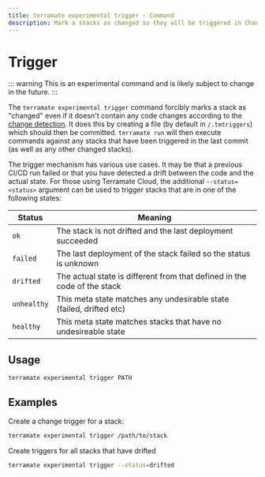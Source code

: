 ```yaml
---
title: terramate experimental trigger - Command
description: Mark a stacks as changed so they will be triggered in Change Detection by using the `terramate experimental trigger` command.
---
```


# Trigger

::: warning
This is an experimental command and is likely subject to change in the future.
:::

The `terramate experimental trigger` command forcibly marks a stack as "changed" even if it doesn't contain any code changes according to the
[change detection](../../../change-detection/index.md). It does this by creating a file (by default in `/.tmtriggers`)
which should then be committed. `terramate run` will then execute commands against any stacks that have been triggered
in the last commit (as well as any other changed stacks).

The trigger mechanism has various use cases. It may be that a previous CI/CD run failed or that you have detected a drift between the code and the actual state. For those using Terramate Cloud, the additional `--status=<status>` argument can be used to trigger stacks that are in one of the following states:

| Status      | Meaning                                                                  |
| ----------- | ------------------------------------------------------------------------ |
| `ok`        | The stack is not drifted and the last deployment succeeded               |
| `failed`    | The last deployment of the stack failed so the status is unknown         |
| `drifted`   | The actual state is different from that defined in the code of the stack |
| `unhealthy` | This meta state matches any undesirable state (failed, drifted etc)      |
| `healthy`   | This meta state matches stacks that have no undesireable state           |

## Usage

`terramate experimental trigger PATH`

## Examples

Create a change trigger for a stack:

```bash
terramate experimental trigger /path/to/stack
```

Create triggers for all stacks that have drifted

```bash
terramate experimental trigger --status=drifted
```
